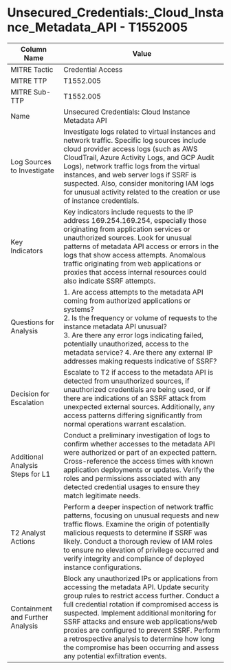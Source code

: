 # Unsecured_Credentials:_Cloud_Instance_Metadata_API - T1552005

| Column Name | Value |
|-------------|-------|
| MITRE Tactic | Credential Access |
| MITRE TTP | T1552.005 |
| MITRE Sub-TTP | T1552.005 |
| Name | Unsecured Credentials: Cloud Instance Metadata API |
| Log Sources to Investigate | Investigate logs related to virtual instances and network traffic. Specific log sources include cloud provider access logs (such as AWS CloudTrail, Azure Activity Logs, and GCP Audit Logs), network traffic logs from the virtual instances, and web server logs if SSRF is suspected. Also, consider monitoring IAM logs for unusual activity related to the creation or use of instance credentials. |
| Key Indicators | Key indicators include requests to the IP address 169.254.169.254, especially those originating from application services or unauthorized sources. Look for unusual patterns of metadata API access or errors in the logs that show access attempts. Anomalous traffic originating from web applications or proxies that access internal resources could also indicate SSRF attempts. |
| Questions for Analysis | 1. Are access attempts to the metadata API coming from authorized applications or systems?<br>2. Is the frequency or volume of requests to the instance metadata API unusual?<br>3. Are there any error logs indicating failed, potentially unauthorized, access to the metadata service? 4. Are there any external IP addresses making requests indicative of SSRF? |
| Decision for Escalation | Escalate to T2 if access to the metadata API is detected from unauthorized sources, if unauthorized credentials are being used, or if there are indications of an SSRF attack from unexpected external sources. Additionally, any access patterns differing significantly from normal operations warrant escalation. |
| Additional Analysis Steps for L1 | Conduct a preliminary investigation of logs to confirm whether accesses to the metadata API were authorized or part of an expected pattern. Cross-reference the access times with known application deployments or updates. Verify the roles and permissions associated with any detected credential usages to ensure they match legitimate needs. |
| T2 Analyst Actions | Perform a deeper inspection of network traffic patterns, focusing on unusual requests and new traffic flows. Examine the origin of potentially malicious requests to determine if SSRF was likely. Conduct a thorough review of IAM roles to ensure no elevation of privilege occurred and verify integrity and compliance of deployed instance configurations. |
| Containment and Further Analysis | Block any unauthorized IPs or applications from accessing the metadata API. Update security group rules to restrict access further. Conduct a full credential rotation if compromised access is suspected. Implement additional monitoring for SSRF attacks and ensure web applications/web proxies are configured to prevent SSRF. Perform a retrospective analysis to determine how long the compromise has been occurring and assess any potential exfiltration events. |
